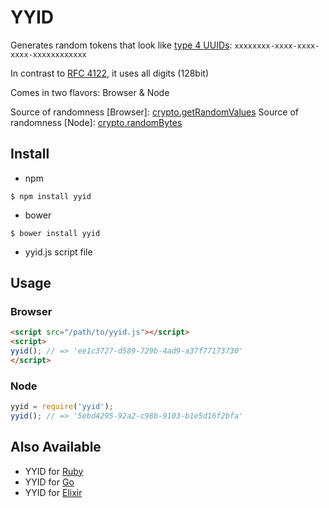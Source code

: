 # YYID

Generates random tokens that look like [type 4 UUIDs](https://en.wikipedia.org/wiki/Universally_unique_identifier#Version_4_.28random.29): `xxxxxxxx-xxxx-xxxx-xxxx-xxxxxxxxxxxx`

In contrast to [RFC 4122](https://tools.ietf.org/rfc/rfc4122.txt), it uses all digits (128bit)

Comes in two flavors: Browser & Node

Source of randomness [Browser]: [crypto.getRandomValues](https://developer.mozilla.org/en-US/docs/Web/API/window.crypto.getRandomValues)
Source of randomness [Node]: [crypto.randomBytes](http://nodejs.org/api/crypto.html#crypto_crypto_randombytes_size_callback)

## Install

- npm

```
$ npm install yyid
```

- bower

```
$ bower install yyid
```

- yyid.js script file


## Usage
### Browser

```html
<script src="/path/to/yyid.js"></script>
<script>
yyid(); // => 'ee1c3727-d589-729b-4ad9-a37f77173730'
</script>
```

### Node

```javascript
yyid = require('yyid');
yyid(); // => '5ebd4295-92a2-c98b-9103-b1e5d16f2bfa'
```

## Also Available

- YYID for [Ruby](https://github.com/janlelis/yyid.rb)
- YYID for [Go](https://github.com/janlelis/yyid.go)
- YYID for [Elixir](https://github.com/janlelis/yyid.ex)


